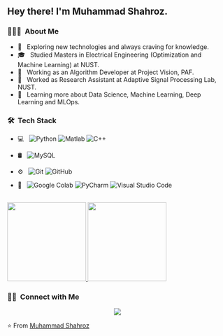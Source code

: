 

<h2> Hey there! I'm Muhammad Shahroz.</h2>

<h3> 👨🏻‍💻 &nbsp;About Me </h3>

- 🤔 &nbsp; Exploring new technologies and always craving for knowledge.
- 🎓 &nbsp; Studied Masters in Electrical Engineering (Optimization and Machine Learning) at NUST.
- 💼 &nbsp; Working as an Algorithm Developer at Project Vision, PAF.
- 💼 &nbsp; Worked as Research Assistant at Adaptive Signal Processing Lab, NUST.
- 🌱 &nbsp; Learning more about Data Science, Machine Learning, Deep Learning and MLOps.

<h3> 🛠 &nbsp;Tech Stack</h3>

- 💻 &nbsp;
  ![Python](https://img.shields.io/badge/-Python-333333?style=flat&logo=python)
  ![Matlab](https://img.shields.io/badge/-Matlab-333333?style=flat&logo=Matlab&logoColor=007396)
  ![C++](https://img.shields.io/badge/-C++-333333?style=flat&logo=C%2B%2B&logoColor=00599C)

- 🛢 &nbsp;
  ![MySQL](https://img.shields.io/badge/-MySQL-333333?style=flat&logo=mysql)
- ⚙️ &nbsp;
  ![Git](https://img.shields.io/badge/-Git-333333?style=flat&logo=git)
  ![GitHub](https://img.shields.io/badge/-GitHub-333333?style=flat&logo=github)
- 🔧 &nbsp;
  ![Google Colab](https://img.shields.io/badge/-Google%20Colab-333333?style=flat&logo=visual-studio-code&logoColor=007ACC)
  ![PyCharm](https://img.shields.io/badge/-PyCharm-333333?style=flat&logo=PyCharm&logoColor=2C2255)
  ![Visual Studio Code](https://img.shields.io/badge/-Visual%20Studio%20Code-333333?style=flat&logo=visual-studio-code&logoColor=007ACC)


<br/>

<a href="https://github.com/m-shariq">
  <img height="180em" src="https://github-readme-stats.vercel.app/api?username=shahroz-dev&theme=buefy&show_icons=true" />
  <img height="180em" src="https://github-readme-stats.vercel.app/api/top-langs/?username=shahroz-dev&theme=buefy&layout=compact" />
</a>

<br/>

<h3> 🤝🏻 &nbsp;Connect with Me </h3>

<p align="center">
<a href="https://www.linkedin.com/in/shahroz-dev/"><img src="https://img.shields.io/badge/LinkedIn-0077B5?style=for-the-badge&logo=linkedin&logoColor=white"/></a>
</p>

⭐️ From [Muhammad Shahroz](https://github.com/shahroz-dev)
